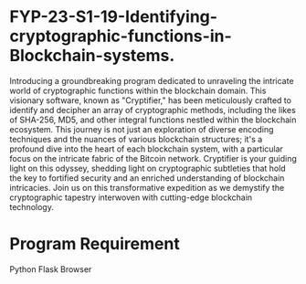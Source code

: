# FYP-23-S1-19-Identifying-cryptographic-functions-in-Blockchain-systems.
Introducing a groundbreaking program dedicated to unraveling the intricate world of cryptographic functions within the blockchain domain. This visionary software, known as "Cryptifier," has been meticulously crafted to identify and decipher an array of cryptographic methods, including the likes of SHA-256, MD5, and other integral functions nestled within the blockchain ecosystem. This journey is not just an exploration of diverse encoding techniques and the nuances of various blockchain structures; it's a profound dive into the heart of each blockchain system, with a particular focus on the intricate fabric of the Bitcoin network. Cryptifier is your guiding light on this odyssey, shedding light on cryptographic subtleties that hold the key to fortified security and an enriched understanding of blockchain intricacies. Join us on this transformative expedition as we demystify the cryptographic tapestry interwoven with cutting-edge blockchain technology.

# Program Requirement
Python 
Flask
Browser 
